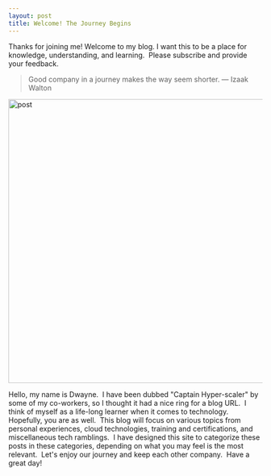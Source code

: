 ```yaml
---
layout: post
title: Welcome! The Journey Begins
---
```


<p>Thanks for joining me! Welcome to my blog. I want this to be a place for knowledge, understanding, and learning.&nbsp; Please subscribe and provide your feedback.</p>
<blockquote>
<p>Good company in a journey makes the way seem shorter. — Izaak Walton</p>
</blockquote>
<p><img class="size-full wp-image-7" src="https://twentysixteendemo.files.wordpress.com/2015/11/post.png" alt="post" width="1000" height="563"></p>
<p>Hello, my name is Dwayne.&nbsp; I have been dubbed "Captain Hyper-scaler" by some of my co-workers, so I thought it had a nice ring for a blog URL.&nbsp; I think of myself as a life-long learner when it comes to technology.&nbsp; Hopefully, you are as well.&nbsp; This blog will focus on various topics from personal experiences, cloud technologies, training and certifications, and miscellaneous tech ramblings.&nbsp; I have designed this site to categorize these posts in these categories, depending on what you may feel is the most relevant.&nbsp; Let's enjoy our journey and keep each other company.&nbsp; Have a great day!</p>

<!-- wp:paragraph -->
<p></p>
<!-- /wp:paragraph -->